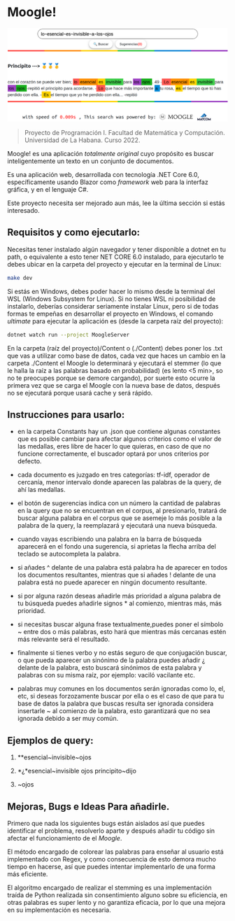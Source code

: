 # Moogle!

![](moogle.png)

> Proyecto de Programación I. Facultad de Matemática y Computación. Universidad de La Habana. Curso 2022.

Moogle! es una aplicación *totalmente original* cuyo propósito es buscar inteligentemente un texto en un conjunto de documentos.

Es una aplicación web, desarrollada con tecnología .NET Core 6.0, específicamente usando Blazor como *framework* web para la interfaz gráfica, y en el lenguaje C#.

Este proyecto necesita ser mejorado aun más, lee la última sección si estás interesado.

## Requisitos y como ejecutarlo:

Necesitas tener instalado algún navegador y tener disponible a dotnet en tu path, o equivalente a esto tener NET CORE 6.0 instalado, para ejecutarlo te debes ubicar en la carpeta del proyecto y ejecutar en la terminal de Linux:

```bash
make dev
```

Si estás en Windows, debes poder hacer lo mismo desde la terminal del WSL (Windows Subsystem for Linux). Si no tienes WSL ni posibilidad de instalarlo, deberías considerar seriamente instalar Linux, pero si de todas formas te empeñas en desarrollar el proyecto en Windows, el comando *ultimate* para ejecutar la aplicación es (desde la carpeta raíz del proyecto):

```bash
dotnet watch run --project MoogleServer
```

En la carpeta (raíz del proyecto)/Content  o (./Content) debes poner los .txt que vas a utilizar como base de datos, cada vez que haces un cambio en la carpeta ./Content el Moogle lo determinará y ejecutará el stemmer (lo que le halla la raíz a las palabras basado en probabilidad)  (es lento <5 min>, so no te preocupes porque se demore cargando), por suerte esto ocurre la primera vez que se carga el Moogle con la nueva base de datos, después no se ejecutará porque usará cache y será rápido.

## Instrucciones para usarlo:

- en la carpeta Constants hay un .json que contiene algunas constantes que es posible cambiar para afectar algunos criterios como el valor de las medallas, eres libre de hacer lo que quieras, en caso de que no funcione correctamente, el buscador optará por unos criterios por defecto.

- cada documento es juzgado en tres categorías: tf-idf, operador de cercanía, menor intervalo donde aparecen las palabras de la query, de ahí las medallas.

- el botón de sugerencias indica con un número la cantidad de palabras en la query que no se encuentran en el corpus, al presionarlo, tratará de buscar alguna palabra en el corpus que se asemeje lo más posible a la palabra de la query, la reemplazará y ejecutará una nueva búsqueda.

- cuando vayas escribiendo una palabra en la barra de búsqueda aparecerá en el fondo una sugerencia, si aprietas la flecha arriba del teclado se autocompleta la palabra.

- si añades ^ delante de una palabra está palabra ha de aparecer en todos los documentos  resultantes, mientras que si añades ! delante de una palabra está no puede aparecer en ningún documento resultante.

- si por alguna razón deseas añadirle más prioridad a alguna palabra de tu búsqueda puedes añadirle signos * al comienzo, mientras más, más prioridad.

- si necesitas buscar alguna frase textualmente,puedes poner el símbolo ~ entre dos o más palabras, esto hará que mientras más cercanas estén más relevante será el resultado.

- finalmente si tienes  verbo y no estás seguro de que conjugación buscar, o que pueda aparecer un sinónimo de la palabra puedes añadir ¿ delante de la palabra, esto buscará sinónimos de esta palabra y palabras con su misma raíz, por ejemplo: vaciló vacilante etc.

- palabras muy comunes en los documentos serán ignoradas como lo, el, etc, si deseas forzozamente buscar por ella o es el caso de que para tu base de datos la palabra que buscas resulta ser ignorada  considera insertarle ~ al comienzo de la palabra, esto garantizará que no sea ignorada debido a ser muy común.

## Ejemplos de query:

1. **esencial\~invisible\~ojos

2. *¿*esencial\~invisible ojos principito\~dijo

3. ~ojos

## Mejoras, Bugs e Ideas Para añadirle.

Primero que nada los siguientes bugs están aislados así que puedes identificar el problema, resolverlo aparte y después añadir tu código sin afectar el funcionamiento de el *Moogle*.

El método encargado de colorear las palabras para enseñar al usuario está implementado con Regex, y como consecuencia de esto demora mucho tiempo en hacerse, así que puedes intentar implementarlo de una forma más eficiente.

El algoritmo encargado de realizar el stemming es una implementación traída de Python realizada sin consentimiento alguno sobre su eficiencia, en otras palabras es super lento y no garantiza eficacia, por lo que una mejora en su implementación es necesaria.